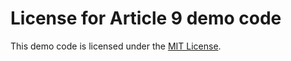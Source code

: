 # License for Article 9 demo code

This demo code is licensed under the [MIT License](https://github.com/delphidabbler/article-demos/blob/master/MIT-License.md).
